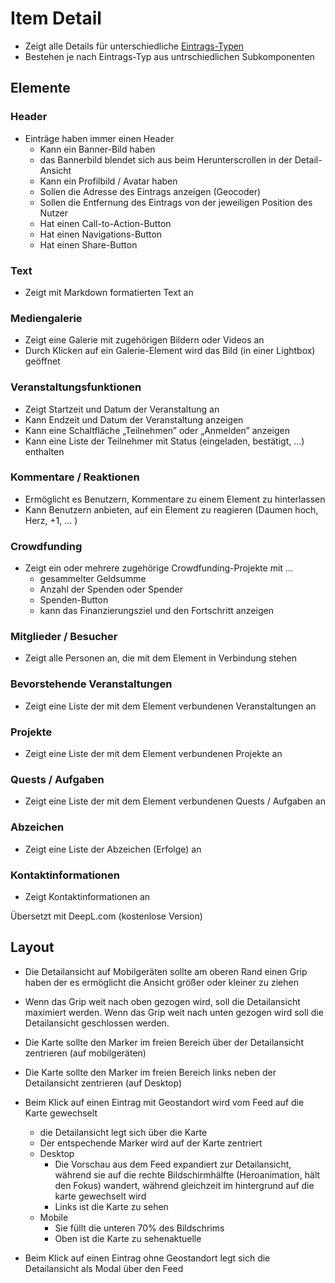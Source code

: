 # Item Detail

* Zeigt alle Details für unterschiedliche [Eintrags-Typen](../concepts/item-types.md)
* Bestehen je nach Eintrags-Typ aus untrschiedlichen Subkomponenten

## Elemente

### Header

* Einträge haben immer einen Header
  * Kann ein Banner-Bild haben
  * das Bannerbild blendet sich aus beim Herunterscrollen in der Detail-Ansicht
  * Kann ein Profilbild / Avatar haben
  * Sollen die Adresse des Eintrags anzeigen (Geocoder)
  * Sollen die Entfernung des Eintrags von der jeweiligen Position des Nutzer
  * Hat einen Call-to-Action-Button
  * Hat einen Navigations-Button
  * Hat einen Share-Button

### Text

* Zeigt mit Markdown formatierten Text an

### Mediengalerie

* Zeigt eine Galerie mit zugehörigen Bildern oder Videos an
* Durch Klicken auf ein Galerie-Element wird das Bild (in einer Lightbox) geöffnet

### Veranstaltungsfunktionen

* Zeigt Startzeit und Datum der Veranstaltung an
* Kann Endzeit und Datum der Veranstaltung anzeigen
* Kann eine Schaltfläche „Teilnehmen” oder „Anmelden” anzeigen
* Kann eine Liste der Teilnehmer mit Status (eingeladen, bestätigt, ...) enthalten

### Kommentare / Reaktionen

* Ermöglicht es Benutzern, Kommentare zu einem Element zu hinterlassen
* Kann Benutzern anbieten, auf ein Element zu reagieren (Daumen hoch, Herz, +1, ... )

### Crowdfunding

* Zeigt ein oder mehrere zugehörige Crowdfunding-Projekte mit ...
  * gesammelter Geldsumme
  * Anzahl der Spenden oder Spender
  * Spenden-Button
  * kann das Finanzierungsziel und den Fortschritt anzeigen

### Mitglieder / Besucher

* Zeigt alle Personen an, die mit dem Element in Verbindung stehen

### Bevorstehende Veranstaltungen

* Zeigt eine Liste der mit dem Element verbundenen Veranstaltungen an

### Projekte

* Zeigt eine Liste der mit dem Element verbundenen Projekte an

### Quests / Aufgaben

* Zeigt eine Liste der mit dem Element verbundenen Quests / Aufgaben an

### Abzeichen

* Zeigt eine Liste der Abzeichen (Erfolge) an

### Kontaktinformationen

* Zeigt Kontaktinformationen an

Übersetzt mit DeepL.com (kostenlose Version)

## Layout

* Die Detailansicht auf Mobilgeräten sollte am oberen Rand einen Grip haben der es ermöglicht die Ansicht größer oder kleiner zu ziehen
* Wenn das Grip weit nach oben gezogen wird, soll die Detailansicht maximiert werden. Wenn das Grip weit nach unten gezogen wird soll die Detailansicht geschlossen werden.
* Die Karte sollte den Marker im freien Bereich über der Detailansicht zentrieren (auf mobilgeräten)
* Die Karte sollte den Marker im freien Bereich links neben der Detailansicht zentrieren (auf Desktop)

* Beim Klick auf einen Eintrag mit Geostandort wird vom Feed auf die Karte gewechselt
  * die Detailansicht legt sich über die Karte
  * Der entspechende Marker wird auf der Karte zentriert
  * Desktop
    * Die Vorschau aus dem Feed expandiert zur Detailansicht, während sie auf die rechte Bildschirmhälfte (Heroanimation, hält den Fokus) wandert, während gleichzeit im hintergrund auf die karte gewechselt wird
    * Links ist die Karte zu sehen
  * Mobile
    * Sie füllt die unteren 70% des Bildschrims
    * Oben ist die Karte zu sehenaktuelle
* Beim Klick auf einen Eintrag ohne Geostandort legt sich die Detailansicht als Modal über den Feed

